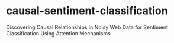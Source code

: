 # causal-sentiment-classification
Discovering Causal Relationships in Noisy Web Data for Sentiment Classification Using Attention Mechanisms
